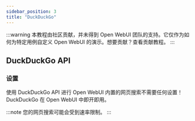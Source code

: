 ```yaml
---
sidebar_position: 3
title: "DuckDuckGo"
---
```


:::warning
本教程由社区贡献，并未得到 Open WebUI 团队的支持。它仅作为如何为特定用例自定义 Open WebUI 的演示。想要贡献？查看贡献教程。
:::

## DuckDuckGo API

### 设置

使用 DuckDuckGo API 进行 Open WebUI 内置的网页搜索不需要任何设置！DuckDuckGo 在 Open WebUI 中即开即用。

:::note
您的网页搜索可能会受到速率限制。
:::

